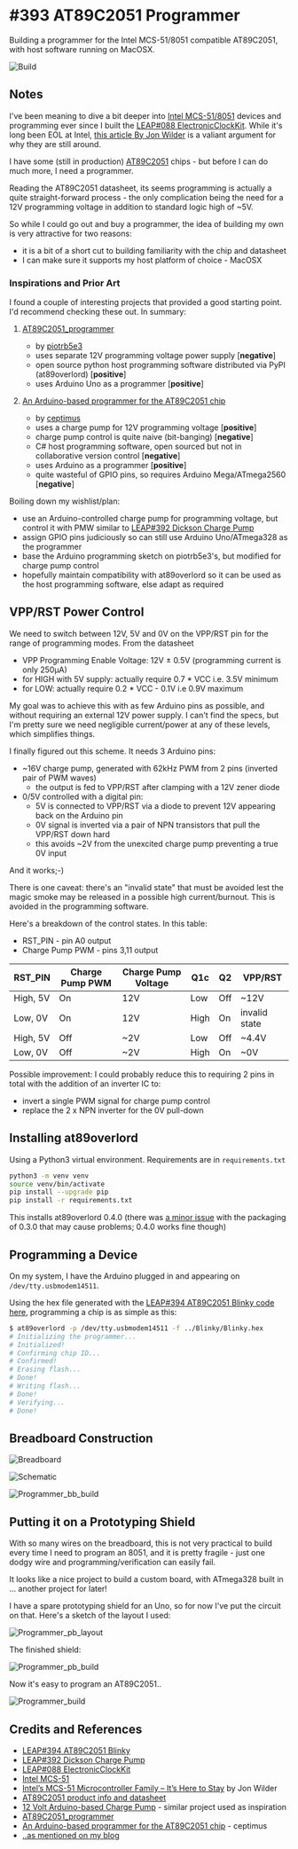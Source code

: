 # #393 AT89C2051 Programmer

Building a programmer for the Intel MCS-51/8051 compatible AT89C2051, with host software running on MacOSX.

![Build](./assets/Programmer_build.jpg?raw=true)

## Notes

I've been meaning to dive a bit deeper into
[Intel MCS-51/8051](https://en.wikipedia.org/wiki/Intel_MCS-51) devices and programming
ever since I built the [LEAP#088 ElectronicClockKit](https://leap.tardate.com/8051/electronicclockkit/).
While it's long been EOL at Intel, [this article By Jon Wilder](https://www.microcontrollertips.com/intels-mcs-51-microcontroller-family-stay/)
is a valiant argument for why they are still around.

I have some (still in production) [AT89C2051](https://www.microchip.com/wwwproducts/en/AT89c2051) chips -
but before I can do much more, I need a programmer.

Reading the AT89C2051 datasheet, its seems programming is actually a quite straight-forward process - the only complication
being the need for a 12V programming voltage in addition to standard logic high of ~5V.

So while I could go out and buy a programmer, the idea of building my own is very attractive for two reasons:

* it is a bit of a short cut to building familiarity with the chip and datasheet
* I can make sure it supports my host platform of choice - MacOSX

### Inspirations and Prior Art

I found a couple of interesting projects that provided a good starting point.
I'd recommend checking these out. In summary:

1. [AT89C2051_programmer](https://github.com/piotrb5e3/AT89C2051_programmer)
    * by [piotrb5e3](https://github.com/piotrb5e3)
    * uses separate 12V programming voltage power supply [**negative**]
    * open source python host programming software distributed via PyPI (at89overlord) [**positive**]
    * uses Arduino Uno as a programmer [**positive**]

2. [An Arduino-based programmer for the AT89C2051 chip](http://ceptimus.co.uk/?p=216)
    * by [ceptimus](http://ceptimus.co.uk/)
    * uses a charge pump for 12V programming voltage [**positive**]
    * charge pump control is quite naive (bit-banging) [**negative**]
    * C# host programming software, open sourced but not in collaborative version control [**negative**]
    * uses Arduino as a programmer [**positive**]
    * quite wasteful of GPIO pins, so requires Arduino Mega/ATmega2560 [**negative**]

Boiling down my wishlist/plan:

* use an Arduino-controlled charge pump for programming voltage, but control it with PMW similar to [LEAP#392 Dickson Charge Pump](https://leap.tardate.com/playground/dicksonchargepump/)
* assign GPIO pins judiciously so can still use Arduino Uno/ATmega328 as the programmer
* base the Arduino programming sketch on piotrb5e3's, but modified for charge pump control
* hopefully maintain compatibility with at89overlord so it can be used as the host programming software, else adapt as required

## VPP/RST Power Control

We need to switch between 12V, 5V and 0V on the VPP/RST pin for the range of programming modes.
From the datasheet

* VPP Programming Enable Voltage: 12V ± 0.5V (programming current is only 250µA)
* for HIGH with 5V supply: actually require 0.7 * VCC i.e. 3.5V minimum
* for LOW: actually require 0.2 * VCC - 0.1V i.e 0.9V maximum

My goal was to achieve this with as few Arduino pins as possible, and without requiring an external 12V power supply.
I can't find the specs, but I'm pretty sure we need negligible current/power at any of these levels, which simplifies things.

I finally figured out this scheme. It needs 3 Arduino pins:

* ~16V charge pump, generated with 62kHz PWM from 2 pins (inverted pair of PWM waves)
    * the output is fed to VPP/RST after clamping with a 12V zener diode
* 0/5V controlled with a digital pin:
    * 5V is connected to VPP/RST via a diode to prevent 12V appearing back on the Arduino pin
    * 0V signal is inverted via a pair of NPN transistors that pull the VPP/RST down hard
    * this avoids ~2V from the unexcited charge pump preventing a true 0V input

And it works;-)

There is one caveat: there's an "invalid state" that must be avoided lest the magic smoke may be released in a possible high current/burnout.
This is avoided in the programming software.

Here's a breakdown of the control states. In this table:

* RST_PIN - pin A0 output
* Charge Pump PWM - pins 3,11 output

| RST_PIN  | Charge Pump PWM | Charge Pump Voltage | Q1c  | Q2  | VPP/RST       |
|----------|-----------------|---------------------|------|-----|---------------|
| High, 5V | On              | 12V                 | Low  | Off | ~12V          |
| Low, 0V  | On              | 12V                 | High | On  | invalid state |
| High, 5V | Off             | ~2V                 | Low  | Off | ~4.4V         |
| Low, 0V  | Off             | ~2V                 | High | On  | ~0V           |

Possible improvement: I could probably reduce this to requiring 2 pins in total with the addition of an inverter IC to:

* invert a single PWM signal for charge pump control
* replace the 2 x NPN inverter for the 0V pull-down

## Installing at89overlord

Using a Python3 virtual environment. Requirements are in `requirements.txt`

```sh
python3 -m venv venv
source venv/bin/activate
pip install --upgrade pip
pip install -r requirements.txt
```

This installs at89overlord 0.4.0 (there was
[a minor issue](https://github.com/piotrb5e3/AT89C2051_programmer/issues/2)
with the packaging of 0.3.0 that may cause problems; 0.4.0 works fine though)

## Programming a Device

On my system, I have the Arduino plugged in and appearing on `/dev/tty.usbmodem14511`.

Using the hex file generated with the [LEAP#394 AT89C2051 Blinky code here](https://leap.tardate.com/8051/at89c2051/blinky/), programming a chip is as simple as this:

```sh
$ at89overlord -p /dev/tty.usbmodem14511 -f ../Blinky/Blinky.hex
# Initializing the programmer...
# Initialized!
# Confirming chip ID...
# Confirmed!
# Erasing flash...
# Done!
# Writing flash...
# Done!
# Verifying...
# Done!
```

## Breadboard Construction

![Breadboard](./assets/Programmer_bb.jpg?raw=true)

![Schematic](./assets/Programmer_schematic.jpg?raw=true)

![Programmer_bb_build](./assets/Programmer_bb_build.jpg?raw=true)

## Putting it on a Prototyping Shield

With so many wires on the breadboard, this is not very practical to build every time I need to program an 8051,
and it is pretty fragile - just one dodgy wire and programming/verification can easily fail.

It looks like a nice project to build a custom board, with ATmega328 built in ... another project for later!

I have a spare prototyping shield for an Uno, so for now I've put the circuit on that.
Here's a sketch of the layout I used:

![Programmer_pb_layout](./assets/Programmer_pb_layout.jpg?raw=true)

The finished shield:

![Programmer_pb_build](./assets/Programmer_pb_build.jpg?raw=true)

Now it's easy to program an AT89C2051..

![Programmer_build](./assets/Programmer_build.jpg?raw=true)

## Credits and References

* [LEAP#394 AT89C2051 Blinky](https://leap.tardate.com/8051/at89c2051/blinky/)
* [LEAP#392 Dickson Charge Pump](https://leap.tardate.com/playground/dicksonchargepump/)
* [LEAP#088 ElectronicClockKit](https://leap.tardate.com/8051/electronicclockkit/)
* [Intel MCS-51](https://en.wikipedia.org/wiki/Intel_MCS-51)
* [Intel’s MCS-51 Microcontroller Family – It’s Here to Stay](https://www.microcontrollertips.com/intels-mcs-51-microcontroller-family-stay/) by Jon Wilder
* [AT89C2051 product info and datasheet](https://www.microchip.com/wwwproducts/en/AT89c2051)
* [12 Volt Arduino-based Charge Pump](https://sites.google.com/site/wayneholder/12-volt-charge-pump) - similar project used as inspiration
* [AT89C2051_programmer](https://github.com/piotrb5e3/AT89C2051_programmer)
* [An Arduino-based programmer for the AT89C2051 chip](http://ceptimus.co.uk/?p=216) - ceptimus
* [..as mentioned on my blog](https://blog.tardate.com/2018/06/leap394-arduino-8051-programmer.html)
